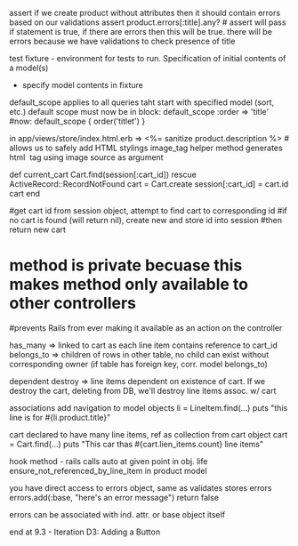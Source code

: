assert if we create product without attributes then it should contain errors based on our validations
  assert product.errors[:title].any?  # assert will pass if statement is true, if there are errors then this will be true.
there will be errors because we have validations to check presence of title

test fixture - environment for tests to run. Specification of initial contents of a model(s)
- specify model contents in fixture

default_scope applies to all queries taht start with specified model
(sort, etc.)
default scope must now be in block:
default_scope :order => 'title' #now:
default_scope { order('titlet') }

in app/views/store/index.html.erb =>
<%= sanitize product.description %> # allows us to safely add HTML stylings
image_tag helper method generates html <img> tag using image source as argument



  def current_cart
    Cart.find(session[:cart_id])
  rescue ActiveRecord::RecordNotFound
    cart = Cart.create
    session[:cart_id] = cart.id
    cart
  end

#get cart id from session object, attempt to find cart to corresponding id
#if no cart is found (will return nil), create new and store id into session
#then return new cart

# method is private becuase this makes method only available to other controllers
#prevents Rails from ever making it available as an action on the controller

has_many => linked to cart as each line item contains reference to cart_id
belongs_to => children of rows in other table, no child can exist
without corresponding owner (if table has foreign key, corr. model belongs_to)

dependent destroy => line items dependent on existence of cart. If we
destroy the cart, deleting from DB, we'll destroy line items assoc. w/ cart

associations add navigation to model objects
li = LineItem.find(...)
puts "this line is for #{li.product.title}"

cart declared to have many line items, ref as collection from cart object
cart = Cart.find(...)
puts "This car thas #{cart.lien_items.count} line items"

hook method - rails calls auto at given point in obj. life
  ensure_not_referenced_by_line_item in product model

you have direct access to errors object, same as validates stores errors
errors.add(:base, "here's an error message")
return false

errors can be associated with ind. attr. or base object itself

end at 9.3 - Iteration D3: Adding a Button
